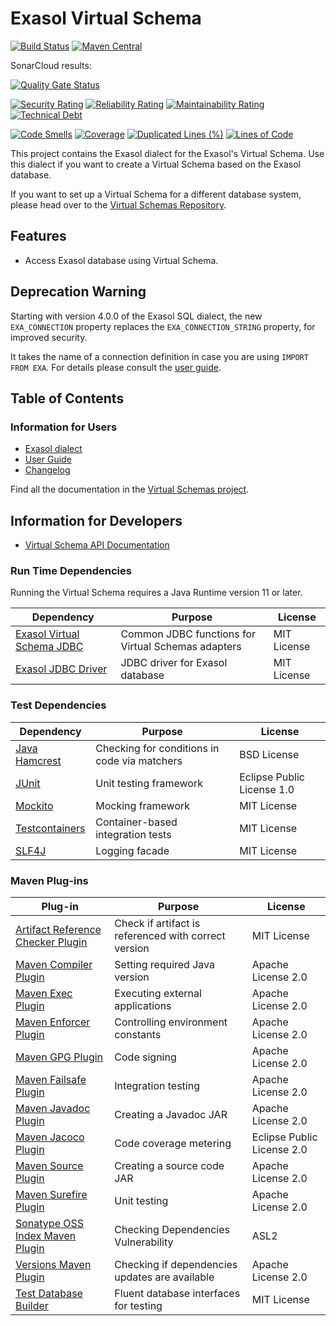 # Exasol Virtual Schema 

[![Build Status](https://travis-ci.com/exasol/exasol-virtual-schema.svg?branch=master)](https://travis-ci.com/exasol/exasol-virtual-schema)
[![Maven Central](https://img.shields.io/maven-central/v/com.exasol/exasol-virtual-schema)](https://search.maven.org/artifact/com.exasol/exasol-virtual-schema)

SonarCloud results:

[![Quality Gate Status](https://sonarcloud.io/api/project_badges/measure?project=com.exasol%3Aexasol-virtual-schema&metric=alert_status)](https://sonarcloud.io/dashboard?id=com.exasol%3Aexasol-virtual-schema)

[![Security Rating](https://sonarcloud.io/api/project_badges/measure?project=com.exasol%3Aexasol-virtual-schema&metric=security_rating)](https://sonarcloud.io/dashboard?id=com.exasol%3Aexasol-virtual-schema)
[![Reliability Rating](https://sonarcloud.io/api/project_badges/measure?project=com.exasol%3Aexasol-virtual-schema&metric=reliability_rating)](https://sonarcloud.io/dashboard?id=com.exasol%3Aexasol-virtual-schema)
[![Maintainability Rating](https://sonarcloud.io/api/project_badges/measure?project=com.exasol%3Aexasol-virtual-schema&metric=sqale_rating)](https://sonarcloud.io/dashboard?id=com.exasol%3Aexasol-virtual-schema)
[![Technical Debt](https://sonarcloud.io/api/project_badges/measure?project=com.exasol%3Aexasol-virtual-schema&metric=sqale_index)](https://sonarcloud.io/dashboard?id=com.exasol%3Aexasol-virtual-schema)

[![Code Smells](https://sonarcloud.io/api/project_badges/measure?project=com.exasol%3Aexasol-virtual-schema&metric=code_smells)](https://sonarcloud.io/dashboard?id=com.exasol%3Aexasol-virtual-schema)
[![Coverage](https://sonarcloud.io/api/project_badges/measure?project=com.exasol%3Aexasol-virtual-schema&metric=coverage)](https://sonarcloud.io/dashboard?id=com.exasol%3Aexasol-virtual-schema)
[![Duplicated Lines (%)](https://sonarcloud.io/api/project_badges/measure?project=com.exasol%3Aexasol-virtual-schema&metric=duplicated_lines_density)](https://sonarcloud.io/dashboard?id=com.exasol%3Aexasol-virtual-schema)
[![Lines of Code](https://sonarcloud.io/api/project_badges/measure?project=com.exasol%3Aexasol-virtual-schema&metric=ncloc)](https://sonarcloud.io/dashboard?id=com.exasol%3Aexasol-virtual-schema)

This project contains the Exasol dialect for the Exasol's Virtual Schema.
Use this dialect if you want to create a Virtual Schema based on the Exasol database.

If you want to set up a Virtual Schema for a different database system, please head over to the [Virtual Schemas Repository][virtual-schemas].

## Features

* Access Exasol database using Virtual Schema.

## Deprecation Warning

Starting with version 4.0.0 of the Exasol SQL dialect, the new `EXA_CONNECTION` property replaces the `EXA_CONNECTION_STRING` property, for improved security.

It takes the name of a connection definition in case you are using `IMPORT FROM EXA`. For details please consult the [user guide][user-guide].

## Table of Contents

### Information for Users

* [Exasol dialect](doc/dialects/exasol.md)
* [User Guide][user-guide]
* [Changelog](doc/changes/changelog.md)

Find all the documentation in the [Virtual Schemas project][vs-doc].

## Information for Developers 

* [Virtual Schema API Documentation][vs-api]

### Run Time Dependencies

Running the Virtual Schema requires a Java Runtime version 11 or later.

| Dependency                                                         | Purpose                                                | License                       |
|--------------------------------------------------------------------|--------------------------------------------------------|-------------------------------|
| [Exasol Virtual Schema JDBC][virtual-schema-common-jdbc]           | Common JDBC functions for Virtual Schemas adapters     | MIT License                   |
| [Exasol JDBC Driver][exasol-jdbc-driver]                           | JDBC driver for Exasol database              | MIT License                   |

### Test Dependencies

| Dependency                                                         | Purpose                                                | License                       |
|--------------------------------------------------------------------|--------------------------------------------------------|-------------------------------|
| [Java Hamcrest](http://hamcrest.org/JavaHamcrest/)                 | Checking for conditions in code via matchers           | BSD License                   |
| [JUnit](https://junit.org/junit5)                                  | Unit testing framework                                 | Eclipse Public License 1.0    |
| [Mockito](http://site.mockito.org/)                                | Mocking framework                                      | MIT License                   |
| [Testcontainers](https://www.testcontainers.org/)                  | Container-based integration tests                      | MIT License                   |
| [SLF4J](http://www.slf4j.org/)                                     | Logging facade                                         | MIT License                   |


### Maven Plug-ins

| Plug-in                                                            | Purpose                                                | License                       |
|--------------------------------------------------------------------|--------------------------------------------------------|-------------------------------|
| [Artifact Reference Checker Plugin][artifact-ref-checker-plugin]   | Check if artifact is referenced with correct version   | MIT License                   |
| [Maven Compiler Plugin][maven-compiler-plugin]                     | Setting required Java version                          | Apache License 2.0            |
| [Maven Exec Plugin](https://www.mojohaus.org/exec-maven-plugin/)   | Executing external applications                        | Apache License 2.0            |
| [Maven Enforcer Plugin][maven-enforcer-plugin]                     | Controlling environment constants                      | Apache License 2.0            |
| [Maven GPG Plugin][maven-gpg-plugin]                               | Code signing                                           | Apache License 2.0            |
| [Maven Failsafe Plugin][maven-failsafe-plugin]                     | Integration testing                                    | Apache License 2.0            |
| [Maven Javadoc Plugin][maven-javadoc-plugin]                       | Creating a Javadoc JAR                                 | Apache License 2.0            |
| [Maven Jacoco Plugin][maven-jacoco-plugin]                         | Code coverage metering                                 | Eclipse Public License 2.0    |
| [Maven Source Plugin][maven-source-plugin]                         | Creating a source code JAR                             | Apache License 2.0            |
| [Maven Surefire Plugin][maven-surefire-plugin]                     | Unit testing                                           | Apache License 2.0            |
| [Sonatype OSS Index Maven Plugin][sonatype-oss-index-maven-plugin] | Checking Dependencies Vulnerability                    | ASL2                          |
| [Versions Maven Plugin][versions-maven-plugin]                     | Checking if dependencies updates are available         | Apache License 2.0            |
| [Test Database Builder][test-db-builder]                           | Fluent database interfaces for testing                 | MIT License                   |

[artifact-ref-checker-plugin]: https://github.com/exasol/artifact-reference-checker-maven-plugin
[exasol-jdbc-driver]: https://www.exasol.com/portal/display/DOWNLOAD/Exasol+Download+Section
[maven-compiler-plugin]: https://maven.apache.org/plugins/maven-compiler-plugin/
[maven-enforcer-plugin]: http://maven.apache.org/enforcer/maven-enforcer-plugin/
[maven-gpg-plugin]: https://maven.apache.org/plugins/maven-gpg-plugin/
[maven-failsafe-plugin]: https://maven.apache.org/surefire/maven-failsafe-plugin/
[maven-javadoc-plugin]: https://maven.apache.org/plugins/maven-javadoc-plugin/
[maven-jacoco-plugin]: https://www.eclemma.org/jacoco/trunk/doc/maven.html
[maven-source-plugin]: https://maven.apache.org/plugins/maven-source-plugin/
[maven-surefire-plugin]: https://maven.apache.org/surefire/maven-surefire-plugin/
[sonatype-oss-index-maven-plugin]: https://sonatype.github.io/ossindex-maven/maven-plugin/
[test-db-builder]: https://github.com/exasol/test-db-builder/
[versions-maven-plugin]: https://www.mojohaus.org/versions-maven-plugin/
[virtual-schema-common-jdbc]: https://github.com/exasol/virtual-schema-common-jdbc

[user-guide]: https://docs.exasol.com/database_concepts/virtual_schemas.htm
[virtual-schemas]: https://github.com/exasol/virtual-schemas
[vs-api]: https://github.com/exasol/virtual-schema-common-java/blob/master/doc/development/api/virtual_schema_api.md
[vs-doc]: https://github.com/exasol/virtual-schemas/tree/master/doc
